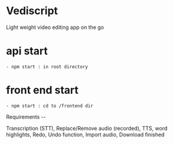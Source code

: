 # Vediscript
 Light weight video editing app on the go

# api start
    - npm start : in root directory
# front end start
    - npm start : cd to /frontend dir

Requirements -- 

Transcription (STT), 
Replace/Remove audio (recorded), 
TTS, 
word highlights,
Redo, Undo function,
Import audio,
Download finished 

